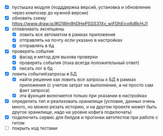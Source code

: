 - [x] пустышка модуля (подддержка версий, установка и обновление через композер до нужной версии) 
- [x] обновить схему https://www.draw.io/#G1Wm9hDHePSGS31Xv_wiFDhEjco6dRcHJ1
- [x] отлавливать эксепшены
    - [x] ловить все автоматом в рамках приложения
    - [x] отправлять на почту если указано в настройках 
    - [x] отправлять в бд
- [x] проверять события
    - [x] фасад и метод для вызова проверки
    - [x] проверять события (пока всегда положительный ответ)  
    - [x] писать лог в бд
- [x] ловить события\запросы в БД
    - [x] найти решение как ловить все запросы к БД в рамках приложения (с учетом затрат на выполнение, а не просто сам факт запроса)
    - [x] эта фукнция включается только при указании в настройках 
- [x] определить тип и реализовать хранилище (условие, данных очень много, но можно резать историю, и на другом проекте может быть другое хранилище, надо на уровне кофига подключать)
- [x] подключить сервис для билдов и прогонки автотестов при работе с гитом
- [ ] покрыть код тестами

